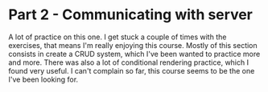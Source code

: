 #  Part 2 - Communicating with server

A lot of practice on this one. I get stuck a couple of times with the exercises, that means I'm really enjoying this course. Mostly of this section consists in create a CRUD system, which I've been wanted to practice more and more. There was also a lot of conditional rendering practice, which I found very useful. I can't complain so far, this course seems to be the one I've been looking for.